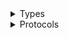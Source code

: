 <details>
<summary>Types</summary>

  - [FraudDetectorClient](/aws-sdk-swift/reference/0.x/AWSFraudDetector/FraudDetectorClient)
  - [FraudDetectorClient.FraudDetectorClientConfiguration](/aws-sdk-swift/reference/0.x/AWSFraudDetector/FraudDetectorClient.FraudDetectorClientConfiguration)
  - [FraudDetectorClientLogHandlerFactory](/aws-sdk-swift/reference/0.x/AWSFraudDetector/FraudDetectorClientLogHandlerFactory)
  - [FraudDetectorClientTypes](/aws-sdk-swift/reference/0.x/AWSFraudDetector/FraudDetectorClientTypes)

</details>

<details>
<summary>Protocols</summary>

  - [FraudDetectorClientProtocol](/aws-sdk-swift/reference/0.x/AWSFraudDetector/FraudDetectorClientProtocol)

</details>
